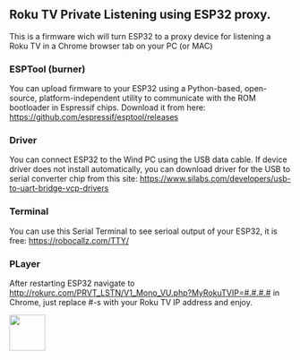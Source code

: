 ## Roku TV Private Listening using ESP32 proxy.

This is a firmware wich will turn ESP32 to a proxy device for listening a Roku TV in a Chrome browser tab on your PC (or MAC)


### ESPTool (burner)

You can upload firmware to your ESP32 using a Python-based, open-source, platform-independent utility to communicate with the ROM bootloader in Espressif chips. Download it from  here: https://github.com/espressif/esptool/releases


### Driver 

You can connect ESP32 to the Wind PC using the USB data cable. If device driver does not install automatically, you can download driver for the USB to serial converter chip from this site: https://www.silabs.com/developers/usb-to-uart-bridge-vcp-drivers

### Terminal 

You can use this Serial Terminal to see serioal output of your ESP32, it is free: https://robocallz.com/TTY/

### PLayer

After restarting ESP32 navigate to http://rokurc.com/PRVT_LSTN/V1_Mono_VU.php?MyRokuTVIP=#.#.#.# in Chrome, just replace #-s with your Roku TV IP address and enjoy.


[<img width="64px" src="https://www.robocallz.com/app75/images/recorder_icon_150x150.png">](https://robocallz.com)
